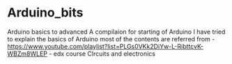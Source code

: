 # Arduino_bits
Arduino basics to advanced
A compilaion for starting of Arduino
I have tried to explain the basics of Arduino 
most of the contents are referred from
      - https://www.youtube.com/playlist?list=PLGs0VKk2DiYw-L-RibttcvK-WBZm8WLEP
      - edx course CIrcuits and electronics
      
